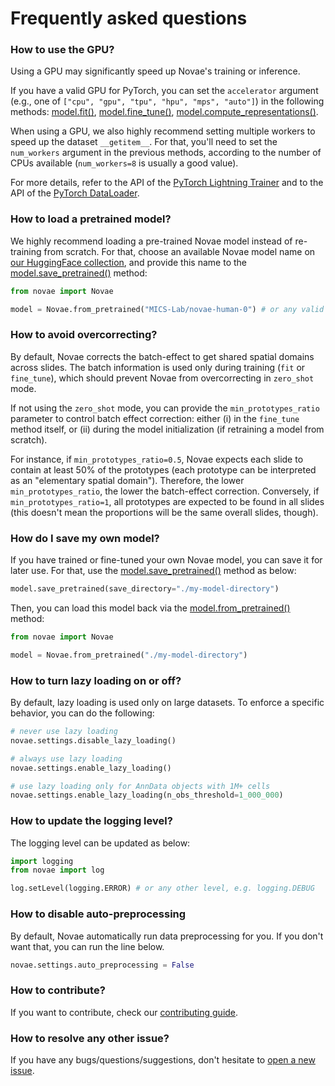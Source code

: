 # Frequently asked questions

### How to use the GPU?

Using a GPU may significantly speed up Novae's training or inference.

If you have a valid GPU for PyTorch, you can set the `accelerator` argument (e.g., one of `["cpu", "gpu", "tpu", "hpu", "mps", "auto"]`) in the following methods: [model.fit()](../api/Novae/#novae.Novae.fit), [model.fine_tune()](../api/Novae/#novae.Novae.fine_tune), [model.compute_representations()](../api/Novae/#novae.Novae.compute_representations).

When using a GPU, we also highly recommend setting multiple workers to speed up the dataset `__getitem__`. For that, you'll need to set the `num_workers` argument in the previous methods, according to the number of CPUs available (`num_workers=8` is usually a good value).

For more details, refer to the API of the [PyTorch Lightning Trainer](https://lightning.ai/docs/pytorch/stable/common/trainer.html#trainer-class-api) and to the API of the [PyTorch DataLoader](https://pytorch.org/docs/stable/data.html#torch.utils.data.DataLoader).

### How to load a pretrained model?

We highly recommend loading a pre-trained Novae model instead of re-training from scratch. For that, choose an available Novae model name on [our HuggingFace collection](https://huggingface.co/collections/MICS-Lab/novae-669cdf1754729d168a69f6bd), and provide this name to the [model.save_pretrained()](../api/Novae/#novae.Novae.save_pretrained) method:

```python
from novae import Novae

model = Novae.from_pretrained("MICS-Lab/novae-human-0") # or any valid model name
```

### How to avoid overcorrecting?

By default, Novae corrects the batch-effect to get shared spatial domains across slides.
The batch information is used only during training (`fit` or `fine_tune`), which should prevent Novae from overcorrecting in `zero_shot` mode.

If not using the `zero_shot` mode, you can provide the `min_prototypes_ratio` parameter to control batch effect correction: either (i) in the `fine_tune` method itself, or (ii) during the model initialization (if retraining a model from scratch).

For instance, if `min_prototypes_ratio=0.5`, Novae expects each slide to contain at least 50% of the prototypes (each prototype can be interpreted as an "elementary spatial domain"). Therefore, the lower `min_prototypes_ratio`, the lower the batch-effect correction. Conversely, if `min_prototypes_ratio=1`, all prototypes are expected to be found in all slides (this doesn't mean the proportions will be the same overall slides, though).

### How do I save my own model?

If you have trained or fine-tuned your own Novae model, you can save it for later use. For that, use the [model.save_pretrained()](../api/Novae/#novae.Novae.save_pretrained) method as below:

```python
model.save_pretrained(save_directory="./my-model-directory")
```

Then, you can load this model back via the [model.from_pretrained()](../api/Novae/#novae.Novae.from_pretrained) method:

```python
from novae import Novae

model = Novae.from_pretrained("./my-model-directory")
```

### How to turn lazy loading on or off?

By default, lazy loading is used only on large datasets. To enforce a specific behavior, you can do the following:

```python
# never use lazy loading
novae.settings.disable_lazy_loading()

# always use lazy loading
novae.settings.enable_lazy_loading()

# use lazy loading only for AnnData objects with 1M+ cells
novae.settings.enable_lazy_loading(n_obs_threshold=1_000_000)
```

### How to update the logging level?

The logging level can be updated as below:

```python
import logging
from novae import log

log.setLevel(logging.ERROR) # or any other level, e.g. logging.DEBUG
```

### How to disable auto-preprocessing

By default, Novae automatically run data preprocessing for you. If you don't want that, you can run the line below.

```python
novae.settings.auto_preprocessing = False
```

### How to contribute?

If you want to contribute, check our [contributing guide](https://github.com/MICS-Lab/novae/blob/main/CONTRIBUTING.md).

### How to resolve any other issue?

If you have any bugs/questions/suggestions, don't hesitate to [open a new issue](https://github.com/MICS-Lab/novae/issues).
